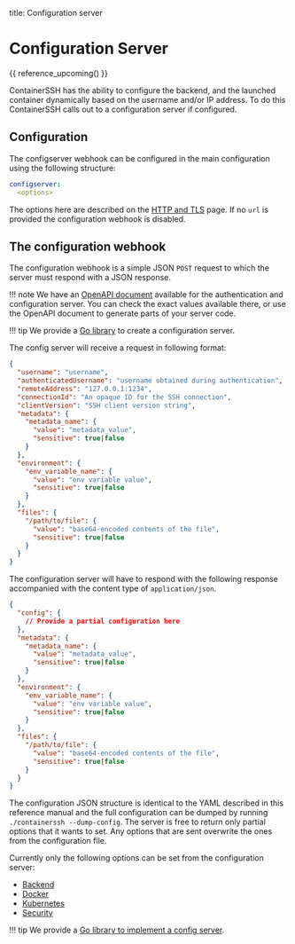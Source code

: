 title: Configuration server

<h1>Configuration Server</h1>

{{ reference_upcoming() }}

ContainerSSH has the ability to configure the backend, and the launched container dynamically based on the username and/or IP address. To do this ContainerSSH calls out to a configuration server if configured.

## Configuration

The configserver webhook can be configured in the main configuration using the following structure:

```yaml
configserver:
  <options>
```

The options here are described on the [HTTP and TLS](http.md#http-client-configuration) page. If no `url` is provided the configuration webhook is disabled.

## The configuration webhook

The configuration webhook is a simple JSON `POST` request to which the server must respond with a JSON response.

!!! note
    We have an [OpenAPI document](../api/authconfig) available for the authentication and configuration server. You can check the exact values available there, or use the OpenAPI document to generate parts of your server code.

!!! tip
    We provide a [Go library](https://github.com/ContainerSSH/libcontainerssh) to create a configuration server.
    
The config server will receive a request in following format:

```json
{
  "username": "username",
  "authenticatedUsername": "username obtained during authentication",
  "remoteAddress": "127.0.0.1:1234",
  "connectionId": "An opaque ID for the SSH connection",
  "clientVersion": "SSH client version string",
  "metadata": {
    "metadata_name": {
      "value": "metadata_value",
      "sensitive": true|false
    }
  },
  "environment": {
    "env_variable_name": {
      "value": "env variable value",
      "sensitive": true|false
    }
  },
  "files": {
    "/path/to/file": {
      "value": "base64-encoded contents of the file",
      "sensitive": true|false
    }
  }
}
```

The configuration server will have to respond with the following response accompanied with the content type of `application/json`. 

```json
{
  "config": {
    // Provide a partial configuration here 
  },
  "metadata": {
    "metadata_name": {
      "value": "metadata_value",
      "sensitive": true|false
    }
  },
  "environment": {
    "env_variable_name": {
      "value": "env variable value",
      "sensitive": true|false
    }
  },
  "files": {
    "/path/to/file": {
      "value": "base64-encoded contents of the file",
      "sensitive": true|false
    }
  }
}
```

The configuration JSON structure is identical to the YAML described in this reference manual and the full configuration can be dumped by running `./containerssh --dump-config`. The server is free to return only partial options that it wants to set. Any options that are sent overwrite the ones from the configuration file.

Currently only the following options can be set from the configuration server:

- [Backend](backends.md)
- [Docker](docker.md)
- [Kubernetes](kubernetes.md)
- [Security](security.md)

!!! tip
    We provide a [Go library to implement a config server](https://github.com/containerssh/libcontainerssh).
